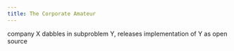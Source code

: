```yaml
---
title: The Corporate Amateur
---
```


company X dabbles in subproblem Y, releases implementation of Y as open source
